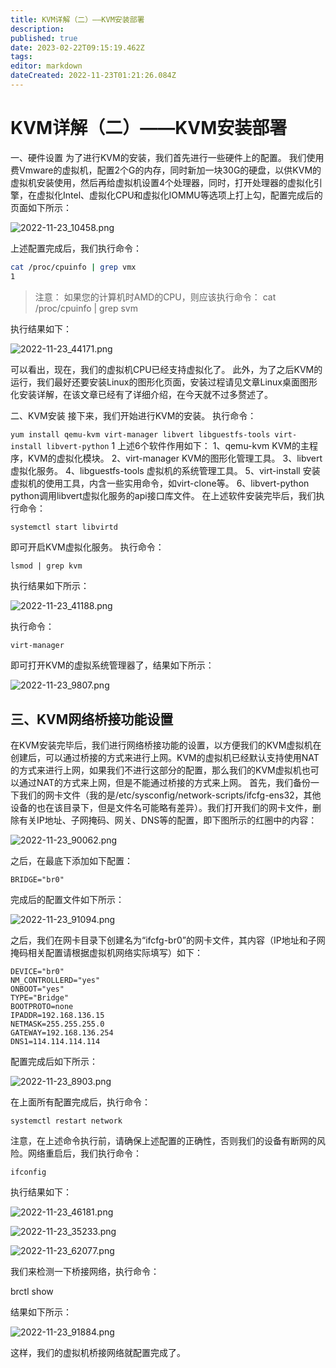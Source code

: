 ```yaml
---
title: KVM详解（二）——KVM安装部署
description: 
published: true
date: 2023-02-22T09:15:19.462Z
tags: 
editor: markdown
dateCreated: 2022-11-23T01:21:26.084Z
---
```


# KVM详解（二）——KVM安装部署
一、硬件设置
为了进行KVM的安装，我们首先进行一些硬件上的配置。
我们使用费Vmware的虚拟机，配置2个G的内存，同时新加一块30G的硬盘，以供KVM的虚拟机安装使用，然后再给虚拟机设置4个处理器，同时，打开处理器的虚拟化引擎，在虚拟化Intel、虚拟化CPU和虚拟化IOMMU等选项上打上勾，配置完成后的页面如下所示：

![2022-11-23_10458.png](/2022-11-23_10458.png)

上述配置完成后，我们执行命令：

```bash
cat /proc/cpuinfo | grep vmx
1
```

> 注意：
> 如果您的计算机时AMD的CPU，则应该执行命令：
> cat /proc/cpuinfo | grep svm

执行结果如下：

![2022-11-23_44171.png](/2022-11-23_44171.png)

可以看出，现在，我们的虚拟机CPU已经支持虚拟化了。
此外，为了之后KVM的运行，我们最好还要安装Linux的图形化页面，安装过程请见文章Linux桌面图形化安装详解，在该文章已经有了详细介绍，在今天就不过多赘述了。

二、KVM安装
接下来，我们开始进行KVM的安装。
执行命令：

```yum install qemu-kvm virt-manager libvert libguestfs-tools virt-install libvert-python```
1
上述6个软件作用如下：
1、qemu-kvm
KVM的主程序，KVM的虚拟化模块。
2、virt-manager
KVM的图形化管理工具。
3、libvert
虚拟化服务。
4、libguestfs-tools
虚拟机的系统管理工具。
5、virt-install
安装虚拟机的使用工具，内含一些实用命令，如virt-clone等。
6、libvert-python
python调用libvert虚拟化服务的api接口库文件。
在上述软件安装完毕后，我们执行命令：

`systemctl start libvirtd`

即可开启KVM虚拟化服务。
执行命令：

`lsmod | grep kvm`

执行结果如下所示：

![2022-11-23_41188.png](/2022-11-23_41188.png)

执行命令：

```bash
virt-manager
```

即可打开KVM的虚拟系统管理器了，结果如下所示：

![2022-11-23_9807.png](/2022-11-23_9807.png)

## 三、KVM网络桥接功能设置
在KVM安装完毕后，我们进行网络桥接功能的设置，以方便我们的KVM虚拟机在创建后，可以通过桥接的方式来进行上网。KVM的虚拟机已经默认支持使用NAT的方式来进行上网，如果我们不进行这部分的配置，那么我们的KVM虚拟机也可以通过NAT的方式来上网，但是不能通过桥接的方式来上网。
首先，我们备份一下我们的网卡文件（我的是/etc/sysconfig/network-scripts/ifcfg-ens32，其他设备的也在该目录下，但是文件名可能略有差异）。我们打开我们的网卡文件，删除有关IP地址、子网掩码、网关、DNS等的配置，即下图所示的红圈中的内容：

![2022-11-23_90062.png](/2022-11-23_90062.png)

之后，在最底下添加如下配置：

`BRIDGE="br0"`

完成后的配置文件如下所示：

![2022-11-23_91094.png](/2022-11-23_91094.png)

之后，我们在网卡目录下创建名为“ifcfg-br0”的网卡文件，其内容（IP地址和子网掩码相关配置请根据虚拟机网络实际填写）如下：
```
DEVICE="br0"
NM_CONTROLLERD="yes"
ONBOOT="yes"
TYPE="Bridge"
BOOTPROTO=none
IPADDR=192.168.136.15
NETMASK=255.255.255.0
GATEWAY=192.168.136.254
DNS1=114.114.114.114
```
配置完成后如下所示：

![2022-11-23_8903.png](/2022-11-23_8903.png)

在上面所有配置完成后，执行命令：

`systemctl restart network`

注意，在上述命令执行前，请确保上述配置的正确性，否则我们的设备有断网的风险。网络重启后，我们执行命令：

`ifconfig`

执行结果如下：

![2022-11-23_46181.png](/2022-11-23_46181.png)

![2022-11-23_35233.png](/2022-11-23_35233.png)

![2022-11-23_62077.png](/2022-11-23_62077.png)

我们来检测一下桥接网络，执行命令：

brctl show

结果如下所示：

![2022-11-23_91884.png](/2022-11-23_91884.png)

这样，我们的虚拟机桥接网络就配置完成了。
